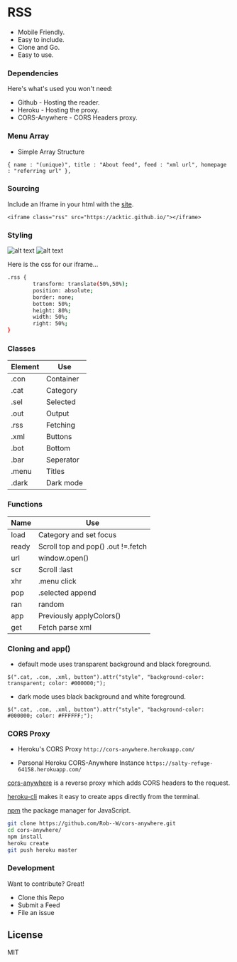 # RSS

  - Mobile Friendly.
  - Easy to include.
  - Clone and Go.
  - Easy to use.

> 

### Dependencies

Here's what's used you won't need:

* Github - Hosting the reader.
* Heroku - Hosting the proxy.
* CORS-Anywhere - CORS Headers proxy.

### Menu Array

* Simple Array Structure

`{ name : "(unique)", title : "About feed", feed : "xml url", homepage : "referring url" },`

### Sourcing

Include an Iframe in your html with the [site](https://acktic.github.io).

`<iframe class="rss" src="https://acktic.github.io/"></iframe>`

### Styling

![alt text](https://raw.githubusercontent.com/acktic/acktic.github.io/master/3366071279769.png "Example iframe")
![alt text](https://raw.githubusercontent.com/acktic/acktic.github.io/master/7864746767418.png "Example iframe")

Here is the css for our iframe...
```sh
.rss {
        transform: translate(50%,50%);
        position: absolute;
        border: none;
        bottom: 50%;
        height: 80%;
        width: 50%;
        right: 50%;
}
```
### Classes
| Element | Use |
| ------ | ------ |
| .con | Container |
| .cat | Category |
| .sel | Selected |
| .out | Output |
| .rss | Fetching |
| .xml | Buttons |
| .bot | Bottom |
| .bar | Seperator |
| .menu | Titles |
| .dark | Dark mode |

### Functions
| Name | Use |
|------|------|
| load | Category and set focus |
| ready | Scroll top and pop() .out !=.fetch |
| url | window.open() |
| scr | Scroll <element>:last |
| xhr | .menu click |
| pop | .selected append |
| ran | random |
| app | Previously applyColors() |
| get | Fetch parse xml |
  

### Cloning and app()

  - default mode uses transparent background and black foreground.
  
`$(".cat, .con, .xml, button").attr("style", "background-color: transparent; color: #000000;");`

 - dark mode uses black background and white foreground.
 
`$(".cat, .con, .xml, button").attr("style", "background-color: #000000; color: #FFFFFF;");`

 
### CORS Proxy

- Heroku's CORS Proxy
`http://cors-anywhere.herokuapp.com/`

- Personal Heroku CORS-Anywhere Instance
`https://salty-refuge-64158.herokuapp.com/`

[cors-anywhere](https://github.com/Rob--W/cors-anywhere) is a reverse proxy which adds CORS headers to the request.

[heroku-cli](https://github.com/heroku/cli) makes it easy to create apps directly from the terminal.

[npm](https://github.com/npm/cli) the package manager for JavaScript.

```sh
git clone https://github.com/Rob--W/cors-anywhere.git
cd cors-anywhere/
npm install
heroku create
git push heroku master
```

### Development

Want to contribute? Great!
- Clone this Repo
- Submit a Feed
- File an issue

License
----

MIT
